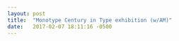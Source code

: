 ```yaml
---
layout: post
title:  "Monotype Century in Type exhibition (w/AM)"
date:   2017-02-07 18:11:16 -0500
---
```

